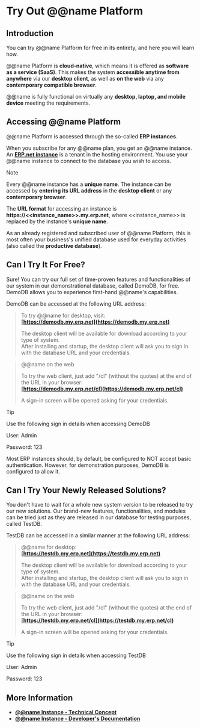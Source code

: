 # Try Out @@name Platform

## Introduction

You can try @@name Platform for free in its entirety, and here you will learn how.  

@@name Platform is **cloud-native**, which means it is offered as **software as a service (SaaS)**. 
This makes the system **accessible anytime from anywhere** via our **desktop client**, as well as **on the web** via any **contemporary compatible browser**.  

@@name is fully functional on virtually any **desktop, laptop, and mobile device** meeting the requirements.  

## Accessing @@name Platform

@@name Platform is accessed through the so-called **ERP instances**.  

When you subscribe for any @@name plan, you get an @@name instance. 
An **[ERP.net instance](https://docs.erp.net/tech/concepts/erp-instances.html)** is a tenant in the hosting environment. 
You use your @@name instance to connect to the database you wish to access.  

> [!NOTE]  
> 
> Every @@name instance has a **unique name**. 
> The instance can be accessed by **entering its URL address** in the **desktop client** or any **contemporary browser**.  
> 
> The **URL format** for accessing an instance is **https://<<instance_name>>.my.erp.net**, where <<instance_name>> is replaced by the instance's **unique name**.  

As an already registered and subscribed user of @@name Platform, this is most often your business's unified database used for everyday activities (also called the **productive database**).  

## Can I Try It For Free?

Sure! 
You can try our full set of time-proven features and functionalities of our system in our demonstrational database, called DemoDB, for free. 
DemoDB allows you to experience first-hand @@name's capabilities.  

DemoDB can be accessed at the following URL address:  

> To try @@name for desktop, visit:  
> **[https://demodb.my.erp.net](https://demodb.my.erp.net)**  
> 
> The desktop client will be available for download according to your type of system.  
> After installing and startup, the desktop client will ask you to sign in with the database URL and your credentials.  

> @@name on the web  
> 
> To try the web client, just add "/cl" (without the quotes) at the end of the URL in your browser:  
> **[https://demodb.my.erp.net/cl](https://demodb.my.erp.net/cl)**  
> 
> A sign-in screen will be opened asking for your credentials.  

> [!TIP]  
> 
> Use the following sign in details when accessing DemoDB  
> 
> User: Admin  
> 
> Password: 123  

Most ERP instances should, by default, be configured to NOT accept basic authentication. 
However, for demonstration purposes, DemoDB is configured to allow it.  

## Can I Try Your Newly Released Solutions?

You don't have to wait for a whole new system version to be released to try our new solutions. 
Our brand-new features, functionalities, and modules can be tried just as they are released in our database for testing purposes, called TestDB.  

TestDB can be accessed in a similar manner at the following URL address:  

> @@name for desktop:  
> **[https://testdb.my.erp.net](https://testdb.my.erp.net)**  
> 
> The desktop client will be available for download according to your type of system.  
> After installing and startup, the desktop client will ask you to sign in with the database URL and your credentials.  

> @@name on the web  
> 
> To try the web client, just add "/cl" (without the quotes) at the end of the URL in your browser:  
> **[https://testdb.my.erp.net/cl](https://testdb.my.erp.net/cl)**  
> 
> A sign-in screen will be opened asking for your credentials.  

> [!TIP]  
> 
> Use the following sign in details when accessing TestDB  
> 
> User: Admin  
> 
> Password: 123  

## More Information

* **[@@name Instance - Technical Concept](https://docs.erp.net/tech/concepts/erp-instances.html)**
* **[@@name Instance - Developer's Documentation](https://docs.erp.net/dev/topics/erp-instances.html)**
